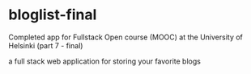 # bloglist-final
Completed app for Fullstack Open course (MOOC) at the University of Helsinki (part 7 - final)

a full stack web application for storing your favorite blogs
